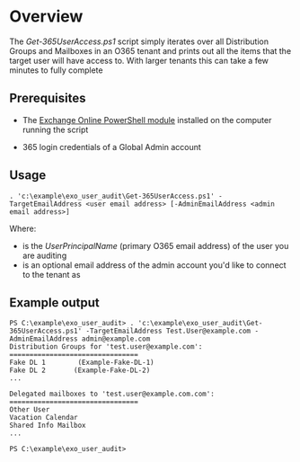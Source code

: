 # Overview
The *Get-365UserAccess.ps1* script simply iterates over all Distribution Groups and Mailboxes in an O365 tenant and prints out all the items that the target user will have access to. With larger tenants this can take a few minutes to fully complete

## Prerequisites
  - The [Exchange Online PowerShell module](https://docs.microsoft.com/en-us/powershell/exchange/connect-to-exchange-online-powershell?view=exchange-ps) installed on the computer running the script

  - 365 login credentials of a Global Admin account

## Usage
```
. 'c:\example\exo_user_audit\Get-365UserAccess.ps1' -TargetEmailAddress <user email address> [-AdminEmailAddress <admin email address>]
```

Where:
  - **<user email address>** is the *UserPrincipalName* (primary O365 email address) of the user you are auditing
  - **<admin email address>** is an optional email address of the admin account you'd like to connect to the tenant as

## Example output
```
PS C:\example\exo_user_audit> . 'c:\example\exo_user_audit\Get-365UserAccess.ps1' -TargetEmailAddress Test.User@example.com -AdminEmailAddress admin@example.com
Distribution Groups for 'test.user@example.com':
================================
Fake DL 1        (Example-Fake-DL-1)
Fake DL 2       (Example-Fake-DL-2)
...

Delegated mailboxes to 'test.user@example.com.com':
================================
Other User
Vacation Calendar
Shared Info Mailbox
...

PS C:\example\exo_user_audit>
```